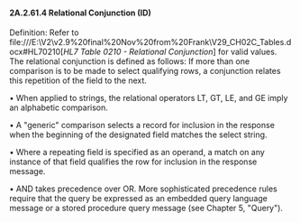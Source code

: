 #### 2A.2.61.4 Relational Conjunction (ID)

Definition: Refer to file:///E:\V2\v2.9%20final%20Nov%20from%20Frank\V29_CH02C_Tables.docx#HL70210[_HL7 Table 0210 - Relational Conjunction_] for valid values. The relational conjunction is defined as follows: If more than one comparison is to be made to select qualifying rows, a conjunction relates this repetition of the field to the next.

• When applied to strings, the relational operators LT, GT, LE, and GE imply an alphabetic comparison.

• A "generic" comparison selects a record for inclusion in the response when the beginning of the designated field matches the select string.

• Where a repeating field is specified as an operand, a match on any instance of that field qualifies the row for inclusion in the response message.

• AND takes precedence over OR. More sophisticated precedence rules require that the query be expressed as an embedded query language message or a stored procedure query message (see Chapter 5, "Query").
